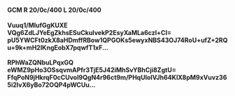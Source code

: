 #### GCM R 20/0c/400 L 20/0c/400
**Vuuq1/MlufGgKUXE**<br/>**VQg6ZdLJYeEgZkhsESuCkuIvekP2EsyXaMLa6czl+CI=**<br/>**pU5YWCFt0zkX8aHDmffRBow1QPGOKs5ewyxNBS43OJ74RoU+ufZ+2RQu+9k+mH2IKngEobX7pqwfT1xF...**<br/><br/>
**RPhWaZQNbuLPqxGQ**<br/>**eWMZ9pHo3OSsqvmAPfr3TjE5J42iMhSvYBhCji8ZgtU=**<br/>**FfqPoN9jHkrqF0cCUvoI9QgN4r96ct9m/PHqUloIVJh64KIX8pM9xVuvz365i2lvX6yBo72OQP4pWCUu...**